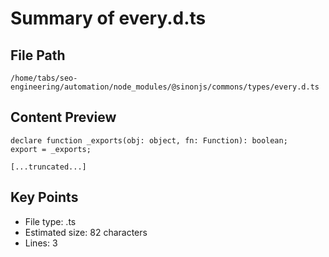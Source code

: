 # Summary of every.d.ts
  
## File Path
`/home/tabs/seo-engineering/automation/node_modules/@sinonjs/commons/types/every.d.ts`

## Content Preview
```
declare function _exports(obj: object, fn: Function): boolean;
export = _exports;

[...truncated...]
```

## Key Points
- File type: .ts
- Estimated size: 82 characters
- Lines: 3
